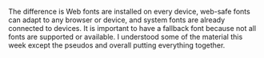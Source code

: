 The difference is Web fonts are installed on every device, web-safe fonts can adapt to any browser or device, and system fonts are already connected to devices.
It is important to have a fallback font because not all fonts are supported or available.
I understood some of the material this week except the pseudos and overall putting everything together.
